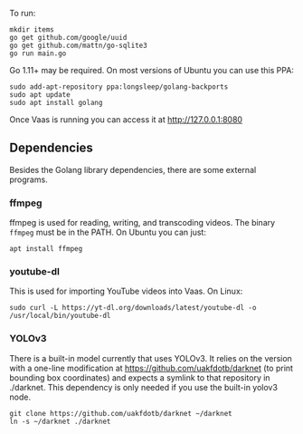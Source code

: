 To run:

	mkdir items
	go get github.com/google/uuid
	go get github.com/mattn/go-sqlite3
	go run main.go

Go 1.11+ may be required. On most versions of Ubuntu you can use this PPA:

	sudo add-apt-repository ppa:longsleep/golang-backports
	sudo apt update
	sudo apt install golang

Once Vaas is running you can access it at http://127.0.0.1:8080

Dependencies
------------

Besides the Golang library dependencies, there are some external programs.

### ffmpeg

ffmpeg is used for reading, writing, and transcoding videos. The binary `ffmpeg`
must be in the PATH. On Ubuntu you can just:

	apt install ffmpeg

### youtube-dl

This is used for importing YouTube videos into Vaas. On Linux:

	sudo curl -L https://yt-dl.org/downloads/latest/youtube-dl -o /usr/local/bin/youtube-dl

### YOLOv3

There is a built-in model currently that uses YOLOv3. It relies on the version
with a one-line modification at https://github.com/uakfdotb/darknet (to print
bounding box coordinates) and expects a symlink to that repository in ./darknet.
This dependency is only needed if you use the built-in yolov3 node.

	git clone https://github.com/uakfdotb/darknet ~/darknet
	ln -s ~/darknet ./darknet
